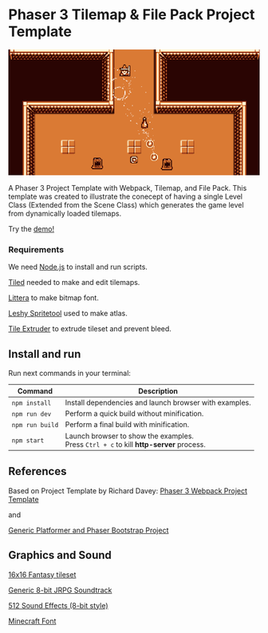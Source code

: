 # Phaser 3 Tilemap & File Pack Project Template

![Screenshot](https://github.com/B3L7/phaser3-tilemap-pack/raw/master/screenshot.png "Template Screenshot")

A Phaser 3 Project Template with Webpack, Tilemap, and File Pack. This template was created to illustrate the conecept of having a single Level Class (Extended from the Scene Class) which generates the game level from dynamically loaded tilemaps.

Try the [demo!](https://b3l7.github.io/phaser3-tilemap-pack/)

### Requirements

We need [Node.js](https://nodejs.org) to install and run scripts.

[Tiled](https://www.mapeditor.org/) needed to make and edit tilemaps.

[Littera](http://kvazars.com/littera/) to make bitmap font.

[Leshy Spritetool](https://www.leshylabs.com/apps/sstool/) used to make atlas.

[Tile Extruder](https://github.com/sporadic-labs/tile-extruder) to extrude tileset and prevent bleed.

## Install and run

Run next commands in your terminal:

| Command | Description |
|---------|-------------|
| `npm install` | Install dependencies and launch browser with examples.|
| `npm run dev` | Perform a quick build without minification.|
| `npm run build` | Perform a final build with minification.|
| `npm start` | Launch browser to show the examples. <br> Press `Ctrl + c` to kill **http-server** process. |


## References
Based on Project Template by Richard Davey:
[Phaser 3 Webpack Project Template](https://github.com/photonstorm/phaser3-project-template)

and 

[Generic Platformer and Phaser Bootstrap Project](https://github.com/nkholski/phaser3-es6-webpack)

## Graphics and Sound

[16x16 Fantasy tileset](https://opengameart.org/content/16x16-fantasy-tileset)

[Generic 8-bit JRPG Soundtrack](https://opengameart.org/content/generic-8-bit-jrpg-soundtrack)

[512 Sound Effects (8-bit style)](https://opengameart.org/content/512-sound-effects-8-bit-style)

[Minecraft Font](https://www.dafont.com/minecraft.font)





